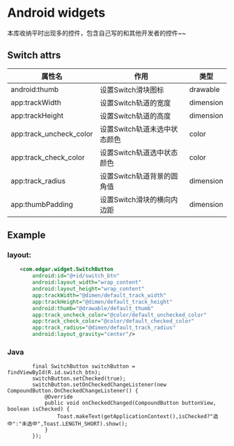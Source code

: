 # Android widgets
本库收纳平时出现多的控件，包含自己写的和其他开发者的控件~~

## Switch attrs
属性名 | 作用 | 类型
--- | --- | ---
android:thumb | 设置Switch滑块图标 | drawable
app:trackWidth | 设置Switch轨道的宽度 | dimension
app:trackHeight | 设置Switch轨道的高度 | dimension
app:track_uncheck_color | 设置Switch轨道未选中状态颜色 | color
app:track_check_color | 设置Switch轨道选中状态颜色 | color
app:track_radius | 设置Switch轨道背景的圆角值 | dimension
app:thumbPadding | 设置Switch滑块的横向内边距 | dimension

## Example

### layout:
```xml
    <com.edgar.widget.SwitchButton
        android:id="@+id/switch_btn"
        android:layout_width="wrap_content"
        android:layout_height="wrap_content"
        app:trackWidth="@dimen/default_track_width"
        app:trackHeight="@dimen/default_track_height"
        android:thumb="@drawable/default_thumb"
        app:track_uncheck_color="@color/default_unchecked_color"
        app:track_check_color="@color/default_checked_color"
        app:track_radius="@dimen/default_track_radius"
        android:layout_gravity="center"/>
```
### Java
```
        final SwitchButton switchButton = findViewById(R.id.switch_btn);
        switchButton.setChecked(true);
        switchButton.setOnCheckedChangeListener(new CompoundButton.OnCheckedChangeListener() {
            @Override
            public void onCheckedChanged(CompoundButton buttonView, boolean isChecked) {
                Toast.makeText(getApplicationContext(),isChecked?"选中":"未选中",Toast.LENGTH_SHORT).show();
            }
        });
```
